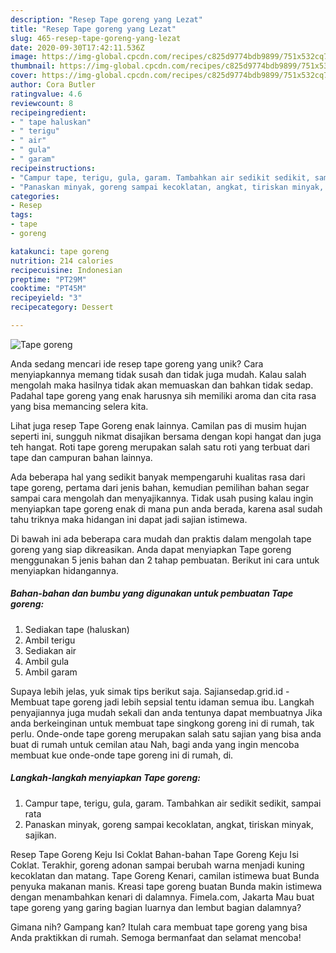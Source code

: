 ```yaml
---
description: "Resep Tape goreng yang Lezat"
title: "Resep Tape goreng yang Lezat"
slug: 465-resep-tape-goreng-yang-lezat
date: 2020-09-30T17:42:11.536Z
image: https://img-global.cpcdn.com/recipes/c825d9774bdb9899/751x532cq70/tape-goreng-foto-resep-utama.jpg
thumbnail: https://img-global.cpcdn.com/recipes/c825d9774bdb9899/751x532cq70/tape-goreng-foto-resep-utama.jpg
cover: https://img-global.cpcdn.com/recipes/c825d9774bdb9899/751x532cq70/tape-goreng-foto-resep-utama.jpg
author: Cora Butler
ratingvalue: 4.6
reviewcount: 8
recipeingredient:
- " tape haluskan"
- " terigu"
- " air"
- " gula"
- " garam"
recipeinstructions:
- "Campur tape, terigu, gula, garam. Tambahkan air sedikit sedikit, sampai rata"
- "Panaskan minyak, goreng sampai kecoklatan, angkat, tiriskan minyak, sajikan."
categories:
- Resep
tags:
- tape
- goreng

katakunci: tape goreng 
nutrition: 214 calories
recipecuisine: Indonesian
preptime: "PT29M"
cooktime: "PT45M"
recipeyield: "3"
recipecategory: Dessert

---
```



![Tape goreng](https://img-global.cpcdn.com/recipes/c825d9774bdb9899/751x532cq70/tape-goreng-foto-resep-utama.jpg)

Anda sedang mencari ide resep tape goreng yang unik? Cara menyiapkannya memang tidak susah dan tidak juga mudah. Kalau salah mengolah maka hasilnya tidak akan memuaskan dan bahkan tidak sedap. Padahal tape goreng yang enak harusnya sih memiliki aroma dan cita rasa yang bisa memancing selera kita.

Lihat juga resep Tape Goreng enak lainnya. Camilan pas di musim hujan seperti ini, sungguh nikmat disajikan bersama dengan kopi hangat dan juga teh hangat. Roti tape goreng merupakan salah satu roti yang terbuat dari tape dan campuran bahan lainnya.

Ada beberapa hal yang sedikit banyak mempengaruhi kualitas rasa dari tape goreng, pertama dari jenis bahan, kemudian pemilihan bahan segar sampai cara mengolah dan menyajikannya. Tidak usah pusing kalau ingin menyiapkan tape goreng enak di mana pun anda berada, karena asal sudah tahu triknya maka hidangan ini dapat jadi sajian istimewa.


Di bawah ini ada beberapa cara mudah dan praktis dalam mengolah tape goreng yang siap dikreasikan. Anda dapat menyiapkan Tape goreng menggunakan 5 jenis bahan dan 2 tahap pembuatan. Berikut ini cara untuk menyiapkan hidangannya.

<!--inarticleads1-->

##### Bahan-bahan dan bumbu yang digunakan untuk pembuatan Tape goreng:

1. Sediakan  tape (haluskan)
1. Ambil  terigu
1. Sediakan  air
1. Ambil  gula
1. Ambil  garam


Supaya lebih jelas, yuk simak tips berikut saja. Sajiansedap.grid.id - Membuat tape goreng jadi lebih sepsial tentu idaman semua ibu. Langkah penyajiannya juga mudah sekali dan anda tentunya dapat membuatnya Jika anda berkeinginan untuk membuat tape singkong goreng ini di rumah, tak perlu. Onde-onde tape goreng merupakan salah satu sajian yang bisa anda buat di rumah untuk cemilan atau Nah, bagi anda yang ingin mencoba membuat kue onde-onde tape goreng ini di rumah, di. 

<!--inarticleads2-->

##### Langkah-langkah menyiapkan Tape goreng:

1. Campur tape, terigu, gula, garam. Tambahkan air sedikit sedikit, sampai rata
1. Panaskan minyak, goreng sampai kecoklatan, angkat, tiriskan minyak, sajikan.


Resep Tape Goreng Keju Isi Coklat Bahan-bahan Tape Goreng Keju Isi Coklat. Terakhir, goreng adonan sampai berubah warna menjadi kuning kecoklatan dan matang. Tape Goreng Kenari, camilan istimewa buat Bunda penyuka makanan manis. Kreasi tape goreng buatan Bunda makin istimewa dengan menambahkan kenari di dalamnya. Fimela.com, Jakarta Mau buat tape goreng yang garing bagian luarnya dan lembut bagian dalamnya? 

Gimana nih? Gampang kan? Itulah cara membuat tape goreng yang bisa Anda praktikkan di rumah. Semoga bermanfaat dan selamat mencoba!
